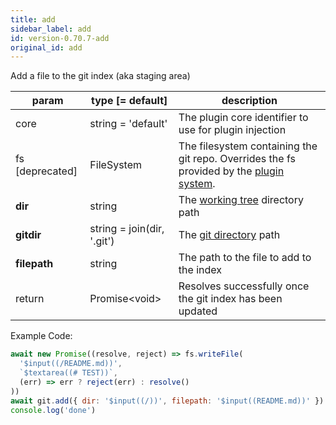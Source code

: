 ```yaml
---
title: add
sidebar_label: add
id: version-0.70.7-add
original_id: add
---
```


Add a file to the git index (aka staging area)

| param           | type [= default]           | description                                                                                               |
| --------------- | -------------------------- | --------------------------------------------------------------------------------------------------------- |
| core            | string = 'default'         | The plugin core identifier to use for plugin injection                                                    |
| fs [deprecated] | FileSystem                 | The filesystem containing the git repo. Overrides the fs provided by the [plugin system](./plugin_fs.md). |
| **dir**         | string                     | The [working tree](dir-vs-gitdir.md) directory path                                                       |
| **gitdir**      | string = join(dir, '.git') | The [git directory](dir-vs-gitdir.md) path                                                                |
| **filepath**    | string                     | The path to the file to add to the index                                                                  |
| return          | Promise\<void\>            | Resolves successfully once the git index has been updated                                                 |

Example Code:

```js live
await new Promise((resolve, reject) => fs.writeFile(
  '$input((/README.md))',
  `$textarea((# TEST))`,
  (err) => err ? reject(err) : resolve()
))
await git.add({ dir: '$input((/))', filepath: '$input((README.md))' })
console.log('done')
```

<script>
(function rewriteEditLink() {
  const el = document.querySelector('a.edit-page-link.button');
  if (el) {
    el.href = 'https://github.com/isomorphic-git/isomorphic-git/edit/main/src/commands/add.js';
  }
})();
</script>